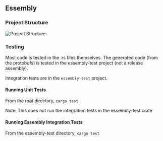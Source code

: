 ## Essembly

### Project Structure

![Project Structure](https://github.com/xenirio/essembly/blob/master/assets/essembly-project-structure.svg)

### Testing

Most code is tested in the .rs files themselves.  The generated code (from the protobufs) is tested in the essembly-test project (not a release assembly).  

Integration tests are in the `essembly-test` project.  

#### Running Unit Tests
From the root directory, `cargo test`

Note: This does not run the integration tests in the essembly-test crate

#### Running Essembly Integration Tests
From the essembly-test directory, `cargo test`

